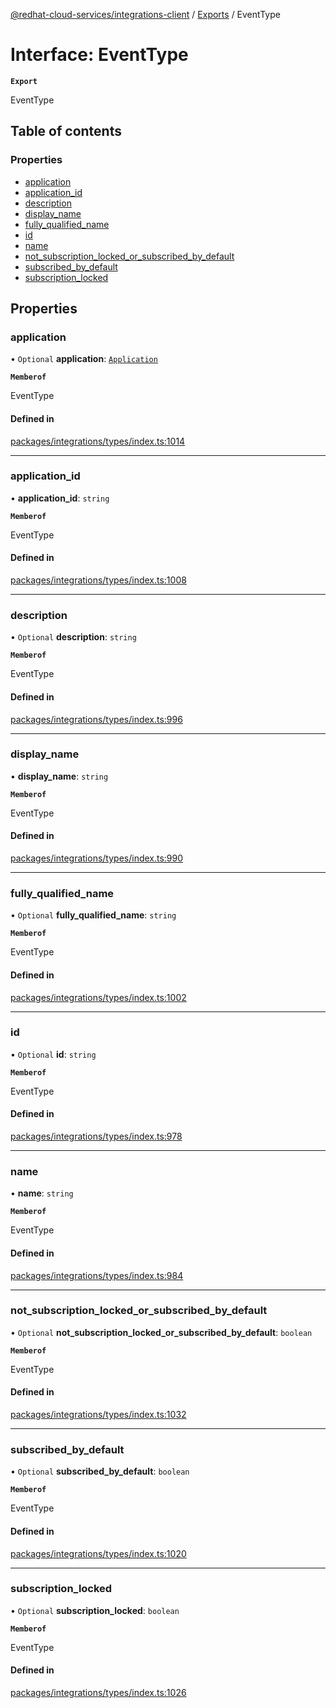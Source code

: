 [@redhat-cloud-services/integrations-client](../README.md) / [Exports](../modules.md) / EventType

# Interface: EventType

**`Export`**

EventType

## Table of contents

### Properties

- [application](EventType.md#application)
- [application\_id](EventType.md#application_id)
- [description](EventType.md#description)
- [display\_name](EventType.md#display_name)
- [fully\_qualified\_name](EventType.md#fully_qualified_name)
- [id](EventType.md#id)
- [name](EventType.md#name)
- [not\_subscription\_locked\_or\_subscribed\_by\_default](EventType.md#not_subscription_locked_or_subscribed_by_default)
- [subscribed\_by\_default](EventType.md#subscribed_by_default)
- [subscription\_locked](EventType.md#subscription_locked)

## Properties

### application

• `Optional` **application**: [`Application`](Application.md)

**`Memberof`**

EventType

#### Defined in

[packages/integrations/types/index.ts:1014](https://github.com/RedHatInsights/javascript-clients/blob/main/packages/integrations/types/index.ts#L1014)

___

### application\_id

• **application\_id**: `string`

**`Memberof`**

EventType

#### Defined in

[packages/integrations/types/index.ts:1008](https://github.com/RedHatInsights/javascript-clients/blob/main/packages/integrations/types/index.ts#L1008)

___

### description

• `Optional` **description**: `string`

**`Memberof`**

EventType

#### Defined in

[packages/integrations/types/index.ts:996](https://github.com/RedHatInsights/javascript-clients/blob/main/packages/integrations/types/index.ts#L996)

___

### display\_name

• **display\_name**: `string`

**`Memberof`**

EventType

#### Defined in

[packages/integrations/types/index.ts:990](https://github.com/RedHatInsights/javascript-clients/blob/main/packages/integrations/types/index.ts#L990)

___

### fully\_qualified\_name

• `Optional` **fully\_qualified\_name**: `string`

**`Memberof`**

EventType

#### Defined in

[packages/integrations/types/index.ts:1002](https://github.com/RedHatInsights/javascript-clients/blob/main/packages/integrations/types/index.ts#L1002)

___

### id

• `Optional` **id**: `string`

**`Memberof`**

EventType

#### Defined in

[packages/integrations/types/index.ts:978](https://github.com/RedHatInsights/javascript-clients/blob/main/packages/integrations/types/index.ts#L978)

___

### name

• **name**: `string`

**`Memberof`**

EventType

#### Defined in

[packages/integrations/types/index.ts:984](https://github.com/RedHatInsights/javascript-clients/blob/main/packages/integrations/types/index.ts#L984)

___

### not\_subscription\_locked\_or\_subscribed\_by\_default

• `Optional` **not\_subscription\_locked\_or\_subscribed\_by\_default**: `boolean`

**`Memberof`**

EventType

#### Defined in

[packages/integrations/types/index.ts:1032](https://github.com/RedHatInsights/javascript-clients/blob/main/packages/integrations/types/index.ts#L1032)

___

### subscribed\_by\_default

• `Optional` **subscribed\_by\_default**: `boolean`

**`Memberof`**

EventType

#### Defined in

[packages/integrations/types/index.ts:1020](https://github.com/RedHatInsights/javascript-clients/blob/main/packages/integrations/types/index.ts#L1020)

___

### subscription\_locked

• `Optional` **subscription\_locked**: `boolean`

**`Memberof`**

EventType

#### Defined in

[packages/integrations/types/index.ts:1026](https://github.com/RedHatInsights/javascript-clients/blob/main/packages/integrations/types/index.ts#L1026)
